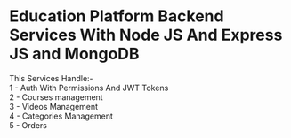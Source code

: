 # Education Platform Backend Services With Node JS And Express JS and MongoDB
This Services Handle:-
<br>
1 - Auth With Permissions And JWT Tokens
<br>
2 - Courses management 
<br>
3 - Videos Management
<br>
4 - Categories Management
<br>
5 - Orders 
